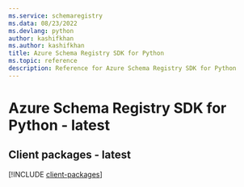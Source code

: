 ```yaml
---
ms.service: schemaregistry
ms.data: 08/23/2022
ms.devlang: python
author: kashifkhan
ms.author: kashifkhan
title: Azure Schema Registry SDK for Python
ms.topic: reference
description: Reference for Azure Schema Registry SDK for Python
---
```

# Azure Schema Registry SDK for Python - latest

## Client packages - latest
[!INCLUDE [client-packages](schema-registry-client-index.md)]